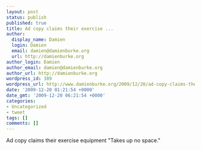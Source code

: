 ```yaml
---
layout: post
status: publish
published: true
title: Ad copy claims their exercise ...
author:
  display_name: Damien
  login: Damien
  email: damien@damienburke.org
  url: http://damienburke.org
author_login: Damien
author_email: damien@damienburke.org
author_url: http://damienburke.org
wordpress_id: 389
wordpress_url: http://www.damienburke.org/2009/12/20/ad-copy-claims-their-exercise/
date: '2009-12-20 01:21:54 +0000'
date_gmt: '2009-12-20 06:21:54 +0000'
categories:
- Uncategorized
- tweet
tags: []
comments: []
---
```

<p>Ad copy claims their exercise equipment "Takes up no space."</p>
